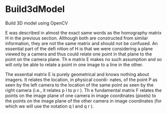 # Build3dModel
Build 3D model using OpenCV

E was described in almost the exact same words as the homography
matrix H in the previous section. Although both are constructed from similar information, they are not the
same matrix and should not be confused. An essential part of the defi nition of H is that we were considering
a plane viewed by a camera and thus could relate one point in that plane to the point on the camera plane.
Th e matrix E makes no such assumption and so will only be able to relate a point in one image to a line in
the other.

The essential matrix E is purely geometrical and knows nothing about imagers. It relates the location, in physical coordi-
nates, of the point P as seen by the left camera to the location of the same point as seen by the right camera (i.e., it relates p l to p r ). Th e fundamental matrix F relates the points on the image plane of one camera in image coordinates (pixels) to the points on the image plane of the other camera in image coordinates (for which we will use the notation
q l and q r ).
